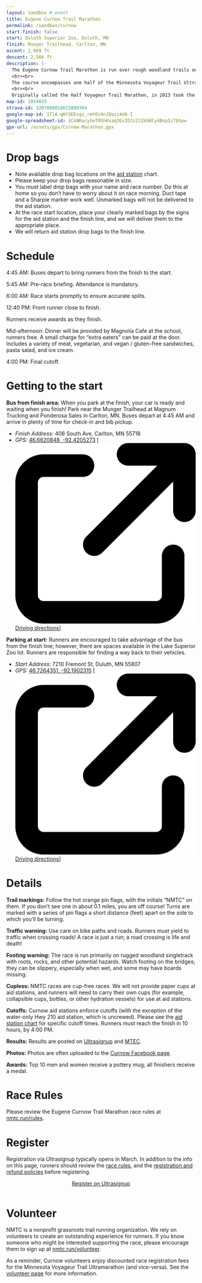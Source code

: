 ```yaml
---
layout: sandbox # event
title: Eugene Curnow Trail Marathon
permalink: /sandbox/curnow
start-finish: false
start: Duluth Superior Zoo, Duluth, MN
finish: Munger Trailhead, Carlton, MN
ascent: 2,969 ft
descent: 2,566 ft
description: |-
  The Eugene Curnow Trail Marathon is run over rough woodland trails on a point-to-point course from the Lake Superior Zoo in Duluth, MN, to Carlton, MN.
  <br><br>
  The course encompasses one half of the Minnesota Voyageur Trail Ultramarathon, plus a bit extra to reach 26.2 miles. We introduced the race in the 1990s to support the Voyageur 50 Mile—as a thank you to Voyageur volunteers and as an introduction to the course for those exploring the 50 miler. The race has become wildly popular in its own right.
  <br><br>
  Originally called the Half Voyageur Trail Marathon, in 2013 took the name of its indefatigable founder, the local trail and ultramarathon running legend Eugene Curnow. Gene’s energy, enthusiasm, and volunteer spirit played a significant role in the success of the Minnesota Voyageur, the growth of the northern Minnesota running community, and the development of the sport of trail running in general.
map-id: 1854033
strava-id: 3207880018615880304
google-map-id: 1TlA-qHl5EEzqz_rmYOi4nJQqiz4dA-I
google-spreadsheet-id: 1CkNRacySeTR5hKvaq3EsZOJzZJ2kbBly4BnpIc7bhpw
gpx-url: /assets/gpx/Curnow-Marathon.gpx
---
```


# Drop bags

* Note available drop bag locations on the [aid station](#aid-stations) chart.
* Please keep your drop bags reasonable in size.
* You must label drop bags with your name and race number. Do this at home so you don’t have to worry about it on race morning. Duct tape and a Sharpie marker work well. Unmarked bags will not be delivered to the aid station.
* At the race start location, place your clearly marked bags by the signs for the aid station and the finish line, and we will deliver them to the appropriate place.
* We will return aid station drop bags to the finish line.

# Schedule

4:45 AM: Buses depart to bring runners from the finish to the start.

5:45 AM: Pre-race briefing. Attendance is mandatory.

6:00 AM: Race starts promptly to ensure accurate splits.

12:40 PM: Front runner close to finish.

Runners receive awards as they finish.

Mid-afternoon: Dinner will be provided by Magnolia Cafe at the school, runners free. A small charge for “extra eaters” can be paid at the door. Includes a variety of meat, vegetarian, and vegan / gluten-free sandwiches, pasta salad, and ice cream.

4:00 PM: Final cutoff.

# Getting to the start

**Bus from finish area:** When you park at the finish, your car is ready and waiting when you finish! Park near the Munger Trailhead at Magnum Trucking and Ponderosa Sales in Carlton, MN. Buses depart at 4:45 AM and arrive in plenty of time for check-in and bib pickup.

* *Finish Address:* 406 South Ave, Carlton, MN 55718
* *GPS:* [46.6620848, -92.4205273](https://maps.app.goo.gl/dtaecq7rvTo44A5V6) &#91;<a class="driving-directions" href="https://www.google.com/maps/dir/?api=1&destination=46.6620848,-92.4205273" target="_blank"><img class="arrow-blank" src="/assets/icons/arrow-up-right-from-square.svg" alt="">Driving directions</a>&#93;

**Parking at start:** Runners are encouraged to take advantage of the bus from the finish line; however, there are spaces available in the Lake Superior Zoo lot. Runners are responsible for finding a way back to their vehicles.
* *Start Address:* 7210 Fremont St, Duluth, MN 55807
* *GPS:* [46.7264351, -92.1902315](https://maps.app.goo.gl/D8NzRvwSxxSKiKqY7) &#91;<a class="driving-directions" href="https://www.google.com/maps/dir/?api=1&destination=46.7264351,-92.1902315" target="_blank"><img class="arrow-blank" src="/assets/icons/arrow-up-right-from-square.svg" alt="">Driving directions</a>&#93;

# Details

**Trail markings:** Follow the hot orange pin flags, with the initials “NMTC” on them. If you don’t see one in about 0.1 miles, you are off course! Turns are marked with a series of pin flags a short distance (feet) apart on the side to which you’ll be turning.

**Traffic warning:** Use care on bike paths and roads. Runners must yield to traffic when crossing roads! A race is just a run; a road crossing is life and death!  

**Footing warning:** The race is run primarily on rugged woodland singletrack with roots, rocks, and other potential hazards. Watch footing on the bridges; they can be slippery, especially when wet, and some may have boards missing.

**Cupless:** NMTC races are cup-free races. We will not provide paper cups at aid stations, and runners will need to carry their own cups (for example, collapsible cups, bottles, or other hydration vessels) for use at aid stations.

**Cutoffs:** Curnow aid stations enforce cutoffs (with the exception of the water-only Hwy 210 aid station, which is uncrewed). Please see the [aid station chart](#aid-stations) for specific cutoff times. Runners must reach the finish in 10 hours, by 4:00 PM.

**Results:** Results are posted on [Ultrasignup](https://ultrasignup.com/results_event.aspx?did=101010) and [MTEC](https://www.mtecresults.com/race/leaderboard/15693).

**Photos:** Photos are often uploaded to the [Curnow Facebook page](https://www.facebook.com/minnesotavoyageur).

**Awards:** Top 10 men and women receive a pottery mug; all finishers receive a medal.

# Race Rules

Please review the Eugene Curnow Trail Marathon race rules at [nmtc.run/rules](/rules).

# Register

Registration via Ultrasignup typically opens in March. In addition to the info on this page, runners should review the [race rules](/rules), and the [registration and refund policies](/registration) before registering.

<div class="container" style="display:flex;padding-bottom:1em;">
  <a href="https://ultrasignup.com/register.aspx?did=114069" style="margin: 0 auto;" target="blank">
    <div class="button">Register on Ultrasignup</div>
  </a>
</div>

# Volunteer

NMTC is a nonprofit grassroots trail running organization. We rely on volunteers to create an outstanding experience for runners. If you know someone who might be interested supporting the race, please encourage them to sign up at [nmtc.run/volunteer](/volunteer).

As a reminder, Curnow volunteers enjoy discounted race registration fees for the Minnesota Voyageur Trail Ultramarathon (and vice-versa). See the [volunteer page](/volunteer) for more information.
